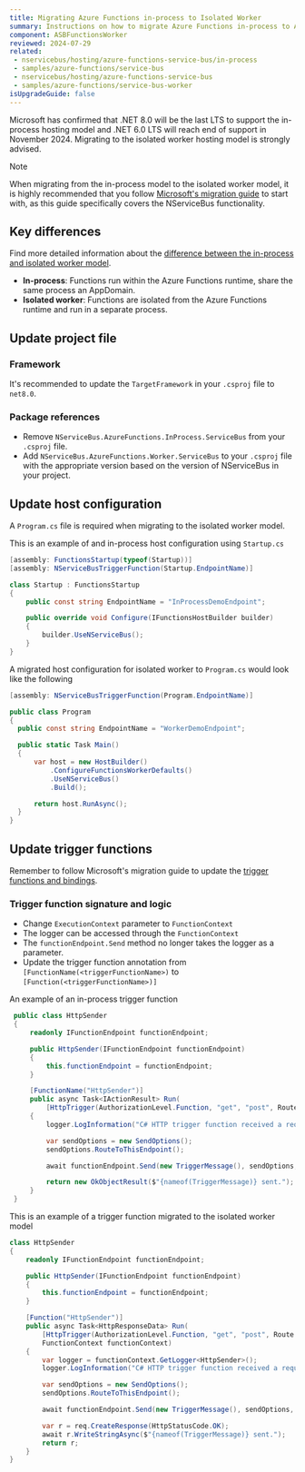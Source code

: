 ```yaml
---
title: Migrating Azure Functions in-process to Isolated Worker
summary: Instructions on how to migrate Azure Functions in-process to Azure Functions Isolated Worker
component: ASBFunctionsWorker
reviewed: 2024-07-29
related:
 - nservicebus/hosting/azure-functions-service-bus/in-process
 - samples/azure-functions/service-bus
 - nservicebus/hosting/azure-functions-service-bus
 - samples/azure-functions/service-bus-worker
isUpgradeGuide: false
---
```


Microsoft has confirmed that .NET 8.0 will be the last LTS to support the in-process hosting model and .NET 6.0 LTS will reach end of support in November 2024. Migrating to the isolated worker hosting model is strongly advised.

> [!NOTE]
> When migrating from the in-process model to the isolated worker model, it is highly recommended that you follow [Microsoft's migration guide](https://learn.microsoft.com/en-us/azure/azure-functions/migrate-dotnet-to-isolated-model?tabs=net8) to start with, as this guide specifically covers the NServiceBus functionality.

## Key differences

Find more detailed information about the [difference between the in-process and isolated worker model](https://learn.microsoft.com/en-us/azure/azure-functions/dotnet-isolated-in-process-differences).

- **In-process**: Functions run within the Azure Functions runtime, share the same process an AppDomain.
- **Isolated worker**: Functions are isolated from the Azure Functions runtime and run in a separate process.

## Update project file

### Framework

It's recommended to update the `TargetFramework` in your `.csproj` file to `net8.0`.

### Package references

- Remove `NServiceBus.AzureFunctions.InProcess.ServiceBus` from your `.csproj` file.
- Add `NServiceBus.AzureFunctions.Worker.ServiceBus` to your `.csproj` file with the appropriate version based on the version of NServiceBus in your project.

## Update host configuration

A `Program.cs` file is required when migrating to the isolated worker model.

This is an example of and in-process host configuration using `Startup.cs`

```csharp
[assembly: FunctionsStartup(typeof(Startup))]
[assembly: NServiceBusTriggerFunction(Startup.EndpointName)]

class Startup : FunctionsStartup
{
    public const string EndpointName = "InProcessDemoEndpoint";

    public override void Configure(IFunctionsHostBuilder builder)
    {
        builder.UseNServiceBus();
    }
}
```

A migrated host configuration for isolated worker to `Program.cs` would look like the following

```csharp
[assembly: NServiceBusTriggerFunction(Program.EndpointName)]

public class Program
{
  public const string EndpointName = "WorkerDemoEndpoint";

  public static Task Main()
  {
      var host = new HostBuilder()
          .ConfigureFunctionsWorkerDefaults()
          .UseNServiceBus()
          .Build();

      return host.RunAsync();
  }
}
```

## Update trigger functions

Remember to follow Microsoft's migration guide to update the [trigger functions and bindings](https://learn.microsoft.com/en-us/azure/azure-functions/migrate-dotnet-to-isolated-model?tabs=net8#trigger-and-binding-changes).

### Trigger function signature and logic

- Change `ExecutionContext` parameter to `FunctionContext`
- The logger can be accessed through the `FunctionContext`
- The `functionEndpoint.Send` method no longer takes the logger as a parameter.
- Update the trigger function annotation from `[FunctionName(<triggerFunctionName>)` to `[Function(<triggerFunctionName>)]`

An example of an in-process trigger function

```csharp
 public class HttpSender
 {
     readonly IFunctionEndpoint functionEndpoint;

     public HttpSender(IFunctionEndpoint functionEndpoint)
     {
         this.functionEndpoint = functionEndpoint;
     }

     [FunctionName("HttpSender")]
     public async Task<IActionResult> Run(
         [HttpTrigger(AuthorizationLevel.Function, "get", "post", Route = null)] HttpRequest request, ExecutionContext executionContext, ILogger logger)
     {
         logger.LogInformation("C# HTTP trigger function received a request.");

         var sendOptions = new SendOptions();
         sendOptions.RouteToThisEndpoint();

         await functionEndpoint.Send(new TriggerMessage(), sendOptions, executionContext, logger);

         return new OkObjectResult($"{nameof(TriggerMessage)} sent.");
     }
 }
```

This is an example of a trigger function migrated to the isolated worker model

```csharp
class HttpSender
{
    readonly IFunctionEndpoint functionEndpoint;

    public HttpSender(IFunctionEndpoint functionEndpoint)
    {
        this.functionEndpoint = functionEndpoint;
    }

    [Function("HttpSender")]
    public async Task<HttpResponseData> Run(
        [HttpTrigger(AuthorizationLevel.Function, "get", "post", Route = null)] HttpRequestData req,
        FunctionContext functionContext)
    {
        var logger = functionContext.GetLogger<HttpSender>();
        logger.LogInformation("C# HTTP trigger function received a request.");

        var sendOptions = new SendOptions();
        sendOptions.RouteToThisEndpoint();

        await functionEndpoint.Send(new TriggerMessage(), sendOptions, functionContext);

        var r = req.CreateResponse(HttpStatusCode.OK);
        await r.WriteStringAsync($"{nameof(TriggerMessage)} sent.");
        return r;
    }
}
```
